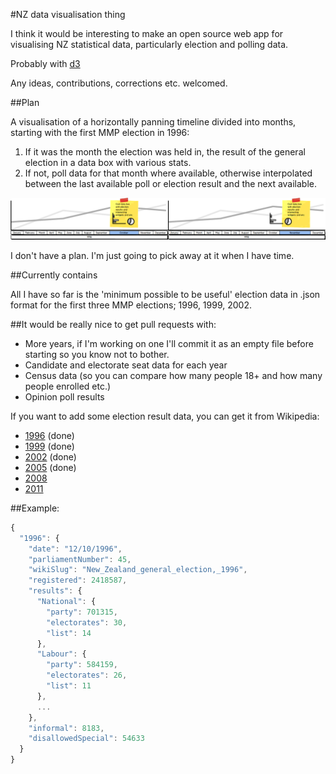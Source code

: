 #NZ data visualisation thing

I think it would be interesting to make an open source web app for visualising NZ statistical data, particularly election and polling data.

Probably with [d3](http://d3js.org/)

Any ideas, contributions, corrections etc. welcomed.

##Plan

A visualisation of a horizontally panning timeline divided into months, starting with the first MMP election in 1996:

1. If it was the month the election was held in, the result of the general election in a data box with various stats.
2. If not, poll data for that month where available, otherwise interpolated between the last available poll or election result and the next available.

![](timeline.png)

I don't have a plan. I'm just going to pick away at it when I have time.

##Currently contains

All I have so far is the 'minimum possible to be useful' election data in .json format for the first three MMP elections; 1996, 1999, 2002.

##It would be really nice to get pull requests with:

- More years, if I'm working on one I'll commit it as an empty file before starting so you know not to bother.
- Candidate and electorate seat data for each year
- Census data (so you can compare how many people 18+ and how many people enrolled etc.)
- Opinion poll results

If you want to add some election result data, you can get it from Wikipedia:
- [1996](http://en.wikipedia.org/wiki/New_Zealand_general_election,_1996) (done)
- [1999](http://en.wikipedia.org/wiki/New_Zealand_general_election,_1999) (done)
- [2002](http://en.wikipedia.org/wiki/New_Zealand_general_election,_2002) (done)
- [2005](http://en.wikipedia.org/wiki/New_Zealand_general_election,_2005) (done)
- [2008](http://en.wikipedia.org/wiki/New_Zealand_general_election,_2008)
- [2011](http://en.wikipedia.org/wiki/New_Zealand_general_election,_2011)

##Example:

```javascript
{
  "1996": {
    "date": "12/10/1996",
    "parliamentNumber": 45,
    "wikiSlug": "New_Zealand_general_election,_1996",
    "registered": 2418587,
    "results": {
      "National": {
        "party": 701315,
        "electorates": 30,
        "list": 14
      },
      "Labour": {
        "party": 584159,
        "electorates": 26,
        "list": 11
      },
      ...
    },
    "informal": 8183,
    "disallowedSpecial": 54633
  }
}
```